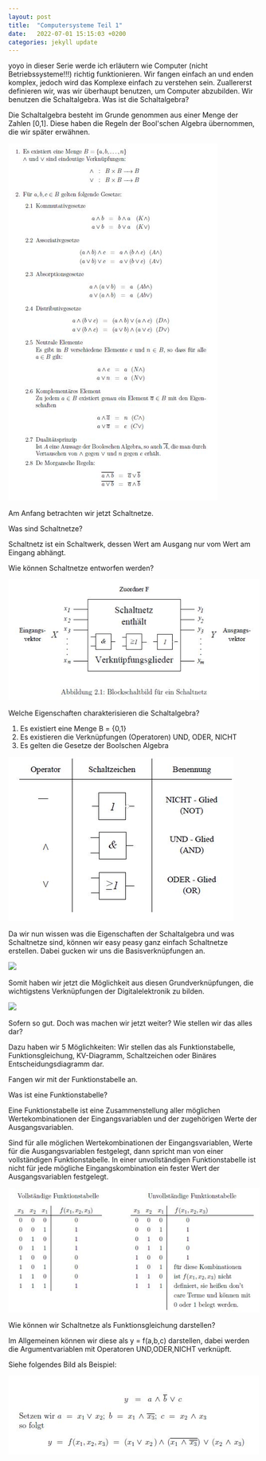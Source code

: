 ```yaml
---
layout: post
title:  "Computersysteme Teil 1"
date:   2022-07-01 15:15:03 +0200
categories: jekyll update
---
```


yoyo in dieser Serie werde ich erläutern wie Computer (nicht Betriebssysteme!!!) richtig funktionieren. Wir fangen einfach an und enden komplex, jedoch wird das Komplexe einfach zu verstehen sein.
Zuallererst definieren wir, was wir überhaupt benutzen, um Computer abzubilden.
Wir benutzen die Schaltalgebra.
Was ist die Schaltalgebra?

Die Schaltalgebra besteht im Grunde genommen aus einer Menge der Zahlen [0,1].
Diese haben die Regeln der Bool'schen Algebra übernommen, die wir später erwähnen.

![](/assets/img/Eigenschaften_boolsche_algebra.JPG)

Am Anfang betrachten wir jetzt Schaltnetze.

Was sind Schaltnetze?

Schaltnetz ist ein Schaltwerk, dessen Wert am Ausgang nur vom Wert am Eingang abhängt.

Wie können Schaltnetze entworfen werden?

![](/assets/img/Blockschaltbild.JPG)

Welche Eigenschaften charakterisieren die Schaltalgebra?

1. Es existiert eine Menge B = {0,1}
2. Es existieren die Verknüpfungen (Operatoren) UND, ODER, NICHT
3. Es gelten die Gesetze der Boolschen Algebra

![](/assets/img/Schaltzeichen.JPG)

Da wir nun wissen was die Eigenschaften der Schaltalgebra und was Schaltnetze sind, können wir easy peasy ganz einfach Schaltnetze erstellen.
Dabei gucken wir uns die Basisverknüpfungen an.

![](/assets/img/grundverknüpfung.JPG)

Somit haben wir jetzt die Möglichkeit aus diesen Grundverknüpfungen, die wichtigstens Verknüpfungen der Digitalelektronik zu bilden.

![](/assets/img/verknüpfungen_digitalelektronik.JPG)

Sofern so gut. Doch was machen wir jetzt weiter? Wie stellen wir das alles dar?

Dazu haben wir 5 Möglichkeiten: Wir stellen das als Funktionstabelle, Funktionsgleichung, KV-Diagramm, Schaltzeichen oder Binäres Entscheidungsdiagramm dar.

Fangen wir mit der Funktionstabelle an.

Was ist eine Funktionstabelle?

Eine Funktionstabelle ist eine Zusammenstellung aller möglichen Wertekombinationen der Eingangsvariablen und der zugehörigen Werte der Ausgangsvariablen.

Sind für alle möglichen Wertekombinationen der Eingangsvariablen, Werte für die Ausgangsvariablen festgelegt, dann spricht man von einer vollständigen Funktionstabelle. In einer unvollständigen Funktionstabelle ist nicht für jede mögliche Eingangskombination ein fester Wert der Ausgangsvariablen festgelegt.

![](/assets/img/funktionstabelle.JPG)

Wie können wir Schaltnetze als Funktionsgleichung darstellen?

Im Allgemeinen können wir diese als y = f(a,b,c) darstellen, dabei werden die Argumentvariablen mit Operatoren UND,ODER,NICHT verknüpft.

Siehe folgendes Bild als Beispiel:

![](/assets/img/Funktionsgleichung.JPG)
